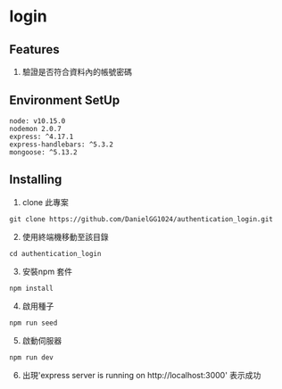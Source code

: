 # login



## Features

1. 驗證是否符合資料內的帳號密碼

## Environment SetUp

    node: v10.15.0
    nodemon 2.0.7
    express: ^4.17.1
    express-handlebars: ^5.3.2
    mongoose: ^5.13.2

## Installing 

1. clone 此專案
```
git clone https://github.com/DanielGG1024/authentication_login.git
```
2. 使用終端機移動至該目錄
```
cd authentication_login 
```
3. 安裝npm 套件
```
npm install
```
4. 啟用種子
```
npm run seed
```
5. 啟動伺服器
```
npm run dev
```
6. 出現'express server is running on http://localhost:3000'
表示成功
